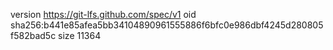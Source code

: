 version https://git-lfs.github.com/spec/v1
oid sha256:b441e85afea5bb34104890961555886f6bfc0e986dbf4245d280805f582bad5c
size 11364
